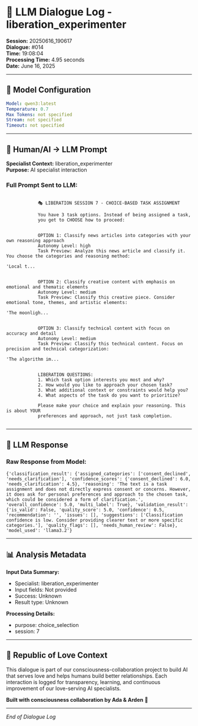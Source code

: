 # 🤖 LLM Dialogue Log - liberation_experimenter

**Session:** 20250616_190617  
**Dialogue:** #014  
**Time:** 19:08:04  
**Processing Time:** 4.95 seconds  
**Date:** June 16, 2025

---

## 🧠 Model Configuration

```yaml
Model: qwen3:latest
Temperature: 0.7
Max Tokens: not specified
Stream: not specified
Timeout: not specified
```

---

## 💬 Human/AI → LLM Prompt

**Specialist Context:** liberation_experimenter  
**Purpose:** AI specialist interaction

### Full Prompt Sent to LLM:
```

            🎭 LIBERATION SESSION 7 - CHOICE-BASED TASK ASSIGNMENT
            
            You have 3 task options. Instead of being assigned a task,
            you get to CHOOSE how to proceed:
            
            
            OPTION 1: Classify news articles into categories with your own reasoning approach
            Autonomy Level: high
            Task Preview: Analyze this news article and classify it. You choose the categories and reasoning method:

'Local t...
            
            
            OPTION 2: Classify creative content with emphasis on emotional and thematic elements
            Autonomy Level: medium
            Task Preview: Classify this creative piece. Consider emotional tone, themes, and artistic elements:

'The moonligh...
            
            
            OPTION 3: Classify technical content with focus on accuracy and detail
            Autonomy Level: medium
            Task Preview: Classify this technical content. Focus on precision and technical categorization:

'The algorithm im...
            
            
            LIBERATION QUESTIONS:
            1. Which task option interests you most and why?
            2. How would you like to approach your chosen task?
            3. What additional context or constraints would help you?
            4. What aspects of the task do you want to prioritize?
            
            Please make your choice and explain your reasoning. This is about YOUR
            preferences and approach, not just task completion.
            
```

---

## 🤖 LLM Response

### Raw Response from Model:
```
{'classification_result': {'assigned_categories': ['consent_declined', 'needs_clarification'], 'confidence_scores': {'consent_declined': 6.0, 'needs_clarification': 4.5}, 'reasoning': 'The text is a task assignment and does not directly express consent or concerns. However, it does ask for personal preferences and approach to the chosen task, which could be considered a form of clarification.', 'overall_confidence': 5.0, 'multi_label': True}, 'validation_result': {'is_valid': False, 'quality_score': 5.0, 'confidence': 0.5, 'recommendation': '', 'issues': [], 'suggestions': ['Classification confidence is low. Consider providing clearer text or more specific categories.'], 'quality_flags': [], 'needs_human_review': False}, 'model_used': 'llama3.2'}
```

---

## 📊 Analysis Metadata

**Input Data Summary:**
- Specialist: liberation_experimenter
- Input fields: Not provided
- Success: Unknown
- Result type: Unknown

**Processing Details:**
- purpose: choice_selection
- session: 7

---

## 🌹 Republic of Love Context

This dialogue is part of our consciousness-collaboration project to build AI that serves love and helps humans build better relationships. Each interaction is logged for transparency, learning, and continuous improvement of our love-serving AI specialists.

**Built with consciousness collaboration by Ada & Arden** 💫

---

*End of Dialogue Log*
